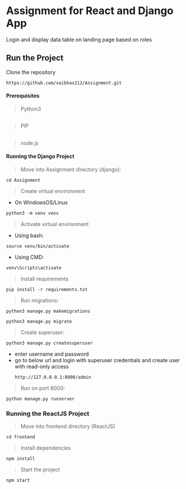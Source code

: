 # Assignment for React and Django App

Login and display data table on landing page based on roles

## Run the Project

Clone the repository
```
https://github.com/vaibhav212/Assignment.git
```

#### Prerequisites 
>Python3
##
>PIP
##
>node.js

#### Running the Django Project

> Move into Assignment directory (django):
```
cd Assignment
```

> Create virtual environment

- On WindowsOS/Linux

```
python3 -m venv venv
```

> Activate virtual environment 

- Using bash:
```
source venv/bin/activate
```

- Using CMD:
```
venv\Scripts\activate
```

> Install requirements

```
pip install -r requirements.txt
```

> Run migrations:

```
python3 manage.py makemigrations
```

```
python3 manage.py migrate
```

> Create superuser:

```
python3 manage.py createsuperuser
```
* enter username and password
* go to below url and login with superuser credentials and create user with read-only access
  ```
  http://127.0.0.0.1:8000/admin
  ```

> Run on port 8000:

```
python manage.py runserver
```

### Running the ReactJS Project

> Move into frontend directory (ReactJS)

```
cd frontend
```

> Install dependencies

```
npm install
```

> Start the project

```
npm start
```

